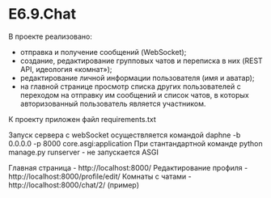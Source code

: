 # E6.9.Chat
В проекте реализовано:
- отправка и получение сообщений (WebSocket);
- создание, редактирование  групповых чатов и переписка в них (REST API, идеология «комнат»);
- редактирование личной информации пользователя (имя и аватар);
- на главной странице просмотр списка других пользователей с переходом на отправку им сообщений и список чатов, в которых авторизованный пользователь является участником.

К проекту приложен файл requirements.txt

Запуск сервера с webSocket осуществляется командой daphne -b 0.0.0.0 -p 8000 core.asgi:application
При стантандартной команде python manage.py runserver - не запускается ASGI

Главная страница - http://localhost:8000/
Редактирование профиля - http://localhost:8000/profile/edit/
Комнаты с чатами - http://localhost:8000/chat/2/   (пример)
